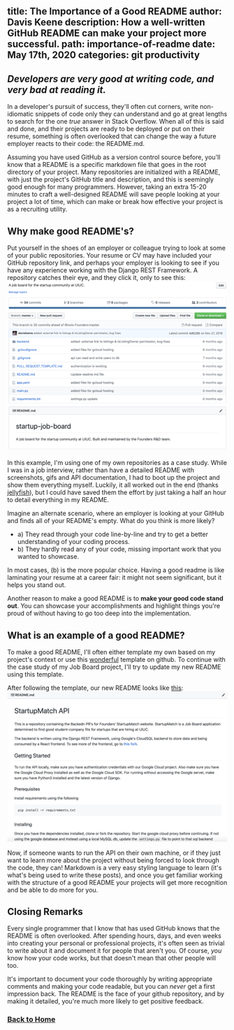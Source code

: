 title: The Importance of a Good README
author: Davis Keene
description: How a well-written GitHub README can make your project more successful.
path: importance-of-readme
date: May 17th, 2020
categories: git productivity
---
## _Developers are very good at writing code, and very bad at reading it._ 
In a developer's pursuit of success, they'll often cut corners, write non-idiomatic snippets of code only they can understand
and go at great lengths to search for the one _true_ answer in Stack Overflow. When all of this is
said and done, and their projects are ready to be deployed or put on their resume, something is often
overlooked that can change the way a future employer reacts to their code: the README.md.

Assuming you have used GitHub as a version control source before, you'll know that a README is a specific markdown file that goes in the
root directory of your project. Many repositories are initialized with a README, with just the project's GitHub title and description, and 
this is seemingly good enough for many programmers. However, taking an extra 15-20 minutes to craft a well-designed README will save people
looking at your project a lot of time, which can make or break how effective your project is as a recruiting utility.

## Why make good README's?
Put yourself in the shoes of an employer or colleague trying to look at some of your public repositories. Your resume or CV may have included
your GitHub repository link, and perhaps your employer is looking to see if you have any experience working with the Django REST Framework.
A repository catches their eye, and they click it, only to see this:
![An example of a bad readme](../assets/images/readme/no-readme.png)

In this example, I'm using one of my own repositories as a case study. While I was in a job interview, rather than have a
detailed README with screenshots, gifs and API documentation, I had to boot up the project and show them everything myself. Luckily,
it all worked out in the end (thanks [jellyfish](https://jellyfish.co)), but I could have saved them the effort by just taking a half an hour
to detail everything in my README.

Imagine an alternate scenario, where an employer is looking at your GitHub and finds all of your README's empty. What do you think is more likely?
- a) They read through your code line-by-line and try to get a better understanding of your coding process.
- b) They hardly read any of your code, missing important work that you wanted to showcase.

In most cases, (b) is the more popular choice. Having a good readme is like laminating your resume at a career fair: it might not seem significant,
but it helps you stand out.

Another reason to make a good README is to <b>make your good code stand out</b>. You can showcase your
accomplishments and highlight things you're proud of without having to go too deep into the implementation.

## What is an example of a good README?
To make a good README, I'll often either template my own based on my project's context or use this [wonderful](https://gist.github.com/PurpleBooth/109311bb0361f32d87a2) template on github.
To continue with the case study of my Job Board project, I'll try to update my new README using this template.

After following the template, our new README looks like [this](https://github.com/daviskeene/startup-job-board/blob/master/README.md):
![New readme](../assets/images/readme/new-readme.png)

Now, if someone wants to run the API on their own machine, or if they just want to learn more about the project without
being forced to look through the code, they can! Markdown is a very easy styling language to learn (it's what's being used to 
write these posts), and once you get familiar working with the structure of a good README your projects will get more recognition and
be able to do more for you.

## Closing Remarks
Every single programmer that I know that has used GitHub knows that the README is often overlooked. After spending hours, days, and even weeks
into creating your personal or professional projects, it's often seen as trivial to write about it and document it for people that aren't you. Of course,
_you_ know how your code works, but that doesn't mean that other people will too.

It's important to document your code thoroughly by writing appropriate comments and making your code readable, but you can _never_ get a first impression back.
The README is the face of your github repository, and by making it detailed, you're much more likely to get positive feedback.

### [Back to Home](../)